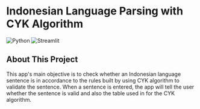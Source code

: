 # **Indonesian Language Parsing with CYK Algorithm**
![Python](https://img.shields.io/badge/Python-FFD43B?style=for-the-badge&logo=python&logoColor=blue)
![Streamlit](https://img.shields.io/badge/Streamlit-FF4B4B?style=for-the-badge&logo=Streamlit&logoColor=white)

## About This Project
This app's main objective is to check whether an Indonesian language sentence is in accordance to the rules built by using CYK algorithm to validate the sentence. When a sentence is entered, the app will tell the user whether the sentence is valid and also the table used in for the CYK algorithm. 